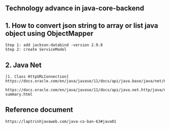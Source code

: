 ## Technology advance in java-core-backend

## 1. How to convert json string to array or list java object using ObjectMapper
    Step 1: add jackson-databind -version 2.9.8
    Step 2: create ServiceModel


## 2. Java Net
    [1. Class HttpURLConnection]
    https://docs.oracle.com/en/java/javase/11/docs/api/java.base/java/net/HttpURLConnection.html
    
    https://docs.oracle.com/en/java/javase/11/docs/api/java.net.http/java/net/http/package-summary.html


## Reference document
    https://laptrinhjavaweb.com/java-co-ban-63#java01

